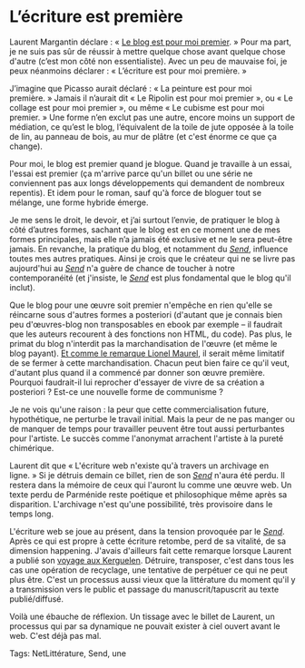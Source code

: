 # L’écriture est première

Laurent Margantin déclare : « [Le blog est pour moi premier](http://webassoauteurs.wordpress.com/2013/11/29/quest-ce-que-lecriture-web/). » Pour ma part, je ne suis pas sûr de réussir à mettre quelque chose avant quelque chose d'autre (c’est mon côté non essentialiste). Avec un peu de mauvaise foi, je peux néanmoins déclarer : « L’écriture est pour moi première. »

J’imagine que Picasso aurait déclaré : « La peinture est pour moi première. » Jamais il n’aurait dit « Le Ripolin est pour moi premier », ou « Le collage est pour moi premier », ou même « Le cubisme est pour moi premier. » Une forme n’en exclut pas une autre, encore moins un support de médiation, ce qu’est le blog, l’équivalent de la toile de jute opposée à la toile de lin, au panneau de bois, au mur de plâtre (et c'est énorme ce que ça change).

Pour moi, le blog est premier quand je blogue. Quand je travaille à un essai, l'essai est premier (ça m'arrive parce qu'un billet ou une série ne conviennent pas aux longs développements qui demandent de nombreux repentis). Et idem pour le roman, sauf qu'à force de bloguer tout se mélange, une forme hybride émerge.

Je me sens le droit, le devoir, et j’ai surtout l’envie, de pratiquer le blog à côté d’autres formes, sachant que le blog est en ce moment une de mes formes principales, mais elle n’a jamais été exclusive et ne le sera peut-être jamais. En revanche, la pratique du blog, et notamment du *[Send](http://blog.tcrouzet.com/tag/send/)*, influence toutes mes autres pratiques. Ainsi je crois que le créateur qui ne se livre pas aujourd'hui au *[Send](http://blog.tcrouzet.com/tag/send/)* n'a guère de chance de toucher à notre contemporanéité (et j'insiste, le *[Send](http://blog.tcrouzet.com/tag/send/)* est plus fondamental que le blog qu'il inclut).

Que le blog pour une œuvre soit premier n'empêche en rien qu'elle se réincarne sous d'autres formes a posteriori (d'autant que je connais bien peu d'œuvres-blog non transposables en ebook par exemple – il faudrait que les auteurs recourent à des fonctions non HTML, du code). Pas plus, le primat du blog n'interdit pas la marchandisation de l'œuvre (et même le blog payant). [Et comme le remarque Lionel Maurel](http://webassoauteurs.wordpress.com/2013/11/29/quest-ce-que-lecriture-web/comment-page-1/), il serait même limitatif de se fermer à cette marchandisation. Chacun peut bien faire ce qu'il veut, d'autant plus quand il a commencé par donner son œuvre première. Pourquoi faudrait-il lui reprocher d'essayer de vivre de sa création a posteriori ? Est-ce une nouvelle forme de communisme ?

Je ne vois qu'une raison : la peur que cette commercialisation future, hypothétique, ne perturbe le travail initial. Mais la peur de ne pas manger ou de manquer de temps pour travailler peuvent être tout aussi perturbantes pour l'artiste. Le succès comme l'anonymat arrachent l'artiste à la pureté chimérique.

Laurent dit que « L'écriture web n'existe qu'à travers un archivage en ligne. » Si je détruis demain ce billet, rien de son *[Send](http://blog.tcrouzet.com/tag/send/)* n'aura été perdu. Il restera dans la mémoire de ceux qui l'auront lu comme une œuvre web. Un texte perdu de Parménide reste poétique et philosophique même après sa disparition. L'archivage n'est qu'une possibilité, très provisoire dans le temps long.

L'écriture web se joue au présent, dans la tension provoquée par le *[Send](http://blog.tcrouzet.com/tag/send/)*. Après ce qui est propre à cette écriture retombe, perd de sa vitalité, de sa dimension happening. J'avais d'ailleurs fait cette remarque lorsque Laurent a publié son [voyage aux Kerguelen](http://blog.tcrouzet.com/2013/04/15/la-discontinuite-du-web-et-leclatement-de-nos-vies/). Détruire, transposer, c'est dans tous les cas une opération de recyclage, une tentative de perpétuer ce qui ne peut plus être. C'est un processus aussi vieux que la littérature du moment qu'il y a transmission vers le public et passage du manuscrit/tapuscrit au texte publié/diffusé.

Voilà une ébauche de réflexion. Un tissage avec le billet de Laurent, un processus qui par sa dynamique ne pouvait exister à ciel ouvert avant le web. C'est déjà pas mal.

Tags: NetLittérature, Send, une